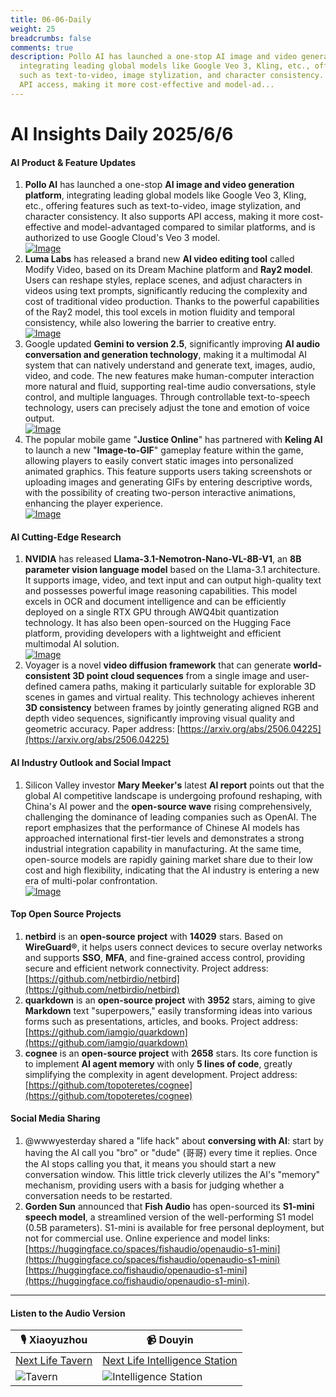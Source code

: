 ```yaml
---
title: 06-06-Daily
weight: 25
breadcrumbs: false
comments: true
description: Pollo AI has launched a one-stop AI image and video generation platform,
  integrating leading global models like Google Veo 3, Kling, etc., offering features
  such as text-to-video, image stylization, and character consistency. It also supports
  API access, making it more cost-effective and model-ad...
---
```

# AI Insights Daily 2025/6/6

#### **AI Product & Feature Updates**
1.  **Pollo AI** has launched a one-stop **AI image and video generation platform**, integrating leading global models like Google Veo 3, Kling, etc., offering features such as text-to-video, image stylization, and character consistency. It also supports API access, making it more cost-effective and model-advantaged compared to similar platforms, and is authorized to use Google Cloud's Veo 3 model.
    <br/> [![Image](https://assets-v2.circle.so/5fit6knlg31jzz4ds9stmn0z1wda)](https://assets-v2.circle.so/5fit6knlg31jzz4ds9stmn0z1wda) <br/>
2.  **Luma Labs** has released a brand new **AI video editing tool** called Modify Video, based on its Dream Machine platform and **Ray2 model**. Users can reshape styles, replace scenes, and adjust characters in videos using text prompts, significantly reducing the complexity and cost of traditional video production. Thanks to the powerful capabilities of the Ray2 model, this tool excels in motion fluidity and temporal consistency, while also lowering the barrier to creative entry.
    <br/> [![Image](https://autoproxy.justlikemaki.vip/?pp=https://pic.chinaz.com/2025/0605/6388474336287139806268530.png)](https://autoproxy.justlikemaki.vip/?pp=https://pic.chinaz.com/2025/0605/6388474336287139806268530.png) <br/>
3.  Google updated **Gemini to version 2.5**, significantly improving **AI audio conversation and generation technology**, making it a multimodal AI system that can natively understand and generate text, images, audio, video, and code. The new features make human-computer interaction more natural and fluid, supporting real-time audio conversations, style control, and multiple languages. Through controllable text-to-speech technology, users can precisely adjust the tone and emotion of voice output.
    <br/> [![Image](https://autoproxy.justlikemaki.vip/?pp=https://pic.chinaz.com/2025/0605/6388474192800462061689108.png)](https://autoproxy.justlikemaki.vip/?pp=https://pic.chinaz.com/2025/0605/6388474192800462061689108.png) <br/>
4.  The popular mobile game "**Justice Online**" has partnered with **Keling AI** to launch a new "**Image-to-GIF**" gameplay feature within the game, allowing players to easily convert static images into personalized animated graphics. This feature supports users taking screenshots or uploading images and generating GIFs by entering descriptive words, with the possibility of creating two-person interactive animations, enhancing the player experience.
    <br/> [![Image](https://autoproxy.justlikemaki.vip/?pp=https://pic.chinaz.com/2025/0605/6388473368297009187838113.png)](https://autoproxy.justlikemaki.vip/?pp=https://pic.chinaz.com/2025/0605/6388473368297009187838113.png) <br/>

#### **AI Cutting-Edge Research**
1.  **NVIDIA** has released **Llama-3.1-Nemotron-Nano-VL-8B-V1**, an **8B parameter vision language model** based on the Llama-3.1 architecture. It supports image, video, and text input and can output high-quality text and possesses powerful image reasoning capabilities. This model excels in OCR and document intelligence and can be efficiently deployed on a single RTX GPU through AWQ4bit quantization technology. It has also been open-sourced on the Hugging Face platform, providing developers with a lightweight and efficient multimodal AI solution.
    <br/> [![Image](https://autoproxy.justlikemaki.vip/?pp=https://pic.chinaz.com/2025/0605/6388473110722451938945298.jpg)](https://autoproxy.justlikemaki.vip/?pp=https://pic.chinaz.com/2025/0605/6388473110722451938945298.jpg) <br/>
2.  Voyager is a novel **video diffusion framework** that can generate **world-consistent 3D point cloud sequences** from a single image and user-defined camera paths, making it particularly suitable for explorable 3D scenes in games and virtual reality. This technology achieves inherent **3D consistency** between frames by jointly generating aligned RGB and depth video sequences, significantly improving visual quality and geometric accuracy. Paper address: [https://arxiv.org/abs/2506.04225](https://arxiv.org/abs/2506.04225)

#### **AI Industry Outlook and Social Impact**
1.  Silicon Valley investor **Mary Meeker's** latest **AI report** points out that the global AI competitive landscape is undergoing profound reshaping, with China's AI power and the **open-source wave** rising comprehensively, challenging the dominance of leading companies such as OpenAI. The report emphasizes that the performance of Chinese AI models has approached international first-tier levels and demonstrates a strong industrial integration capability in manufacturing. At the same time, open-source models are rapidly gaining market share due to their low cost and high flexibility, indicating that the AI industry is entering a new era of multi-polar confrontation.
    <br/> [![Image](https://autoproxy.justlikemaki.vip/?pp=https://pic.chinaz.com/picmap/202304171408567483_0.jpg)](https://autoproxy.justlikemaki.vip/?pp=https://pic.chinaz.com/picmap/202304171408567483_0.jpg) <br/>

#### **Top Open Source Projects**
1.  **netbird** is an **open-source project** with **14029** stars. Based on **WireGuard®**, it helps users connect devices to secure overlay networks and supports **SSO**, **MFA**, and fine-grained access control, providing secure and efficient network connectivity. Project address: [https://github.com/netbirdio/netbird](https://github.com/netbirdio/netbird)
2.  **quarkdown** is an **open-source project** with **3952** stars, aiming to give **Markdown** text "superpowers," easily transforming ideas into various forms such as presentations, articles, and books. Project address: [https://github.com/iamgio/quarkdown](https://github.com/iamgio/quarkdown)
3.  **cognee** is an **open-source project** with **2658** stars. Its core function is to implement **AI agent memory** with only **5 lines of code**, greatly simplifying the complexity in agent development. Project address: [https://github.com/topoteretes/cognee](https://github.com/topoteretes/cognee)

#### **Social Media Sharing**
1.  @wwwyesterday shared a "life hack" about **conversing with AI**: start by having the AI call you "bro" or "dude" (哥哥) every time it replies. Once the AI stops calling you that, it means you should start a new conversation window. This little trick cleverly utilizes the AI's "memory" mechanism, providing users with a basis for judging whether a conversation needs to be restarted.
2.  **Gorden Sun** announced that **Fish Audio** has open-sourced its **S1-mini speech model**, a streamlined version of the well-performing S1 model (0.5B parameters). S1-mini is available for free personal deployment, but not for commercial use. Online experience and model links: [https://huggingface.co/spaces/fishaudio/openaudio-s1-mini](https://huggingface.co/spaces/fishaudio/openaudio-s1-mini) [https://huggingface.co/fishaudio/openaudio-s1-mini](https://huggingface.co/fishaudio/openaudio-s1-mini).

---

#### **Listen to the Audio Version**

| 🎙️ **Xiaoyuzhou** | 📹 **Douyin** |
| --- | --- |
| [Next Life Tavern](https://www.xiaoyuzhoufm.com/podcast/683c62b7c1ca9cf575a5030e)  |   [Next Life Intelligence Station](https://www.douyin.com/user/MS4wLjABAAAAwpwqPQlu38sO38VyWgw9ZjDEnN4bMR5j8x111UxpseHR9DpB6-CveI5KRXOWuFwG)| 
| ![Tavern](https://s1.imagehub.cc/images/2025/06/24/f959f7984e9163fc50d3941d79a7f262.md.png) | ![Intelligence Station](https://s1.imagehub.cc/images/2025/06/24/7fc30805eeb831e1e2baa3a240683ca3.md.png) |